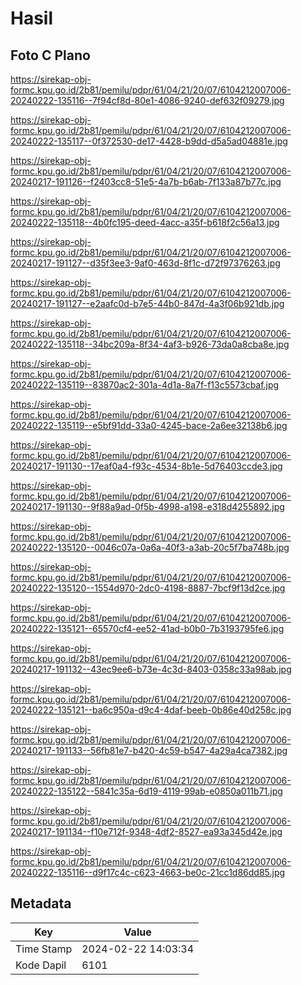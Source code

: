 # Hasil

## Foto C Plano

https://sirekap-obj-formc.kpu.go.id/2b81/pemilu/pdpr/61/04/21/20/07/6104212007006-20240222-135116--7f94cf8d-80e1-4086-9240-def632f09279.jpg

https://sirekap-obj-formc.kpu.go.id/2b81/pemilu/pdpr/61/04/21/20/07/6104212007006-20240222-135117--0f372530-de17-4428-b9dd-d5a5ad04881e.jpg

https://sirekap-obj-formc.kpu.go.id/2b81/pemilu/pdpr/61/04/21/20/07/6104212007006-20240217-191126--f2403cc8-51e5-4a7b-b6ab-7f133a87b77c.jpg

https://sirekap-obj-formc.kpu.go.id/2b81/pemilu/pdpr/61/04/21/20/07/6104212007006-20240222-135118--4b0fc195-deed-4acc-a35f-b618f2c56a13.jpg

https://sirekap-obj-formc.kpu.go.id/2b81/pemilu/pdpr/61/04/21/20/07/6104212007006-20240217-191127--d35f3ee3-9af0-463d-8f1c-d72f97376263.jpg

https://sirekap-obj-formc.kpu.go.id/2b81/pemilu/pdpr/61/04/21/20/07/6104212007006-20240217-191127--e2aafc0d-b7e5-44b0-847d-4a3f06b921db.jpg

https://sirekap-obj-formc.kpu.go.id/2b81/pemilu/pdpr/61/04/21/20/07/6104212007006-20240222-135118--34bc209a-8f34-4af3-b926-73da0a8cba8e.jpg

https://sirekap-obj-formc.kpu.go.id/2b81/pemilu/pdpr/61/04/21/20/07/6104212007006-20240222-135119--83870ac2-301a-4d1a-8a7f-f13c5573cbaf.jpg

https://sirekap-obj-formc.kpu.go.id/2b81/pemilu/pdpr/61/04/21/20/07/6104212007006-20240222-135119--e5bf91dd-33a0-4245-bace-2a6ee32138b6.jpg

https://sirekap-obj-formc.kpu.go.id/2b81/pemilu/pdpr/61/04/21/20/07/6104212007006-20240217-191130--17eaf0a4-f93c-4534-8b1e-5d76403ccde3.jpg

https://sirekap-obj-formc.kpu.go.id/2b81/pemilu/pdpr/61/04/21/20/07/6104212007006-20240217-191130--9f88a9ad-0f5b-4998-a198-e318d4255892.jpg

https://sirekap-obj-formc.kpu.go.id/2b81/pemilu/pdpr/61/04/21/20/07/6104212007006-20240222-135120--0046c07a-0a6a-40f3-a3ab-20c5f7ba748b.jpg

https://sirekap-obj-formc.kpu.go.id/2b81/pemilu/pdpr/61/04/21/20/07/6104212007006-20240222-135120--1554d970-2dc0-4198-8887-7bcf9f13d2ce.jpg

https://sirekap-obj-formc.kpu.go.id/2b81/pemilu/pdpr/61/04/21/20/07/6104212007006-20240222-135121--65570cf4-ee52-41ad-b0b0-7b3193795fe6.jpg

https://sirekap-obj-formc.kpu.go.id/2b81/pemilu/pdpr/61/04/21/20/07/6104212007006-20240217-191132--43ec9ee6-b73e-4c3d-8403-0358c33a98ab.jpg

https://sirekap-obj-formc.kpu.go.id/2b81/pemilu/pdpr/61/04/21/20/07/6104212007006-20240222-135121--ba6c950a-d9c4-4daf-beeb-0b86e40d258c.jpg

https://sirekap-obj-formc.kpu.go.id/2b81/pemilu/pdpr/61/04/21/20/07/6104212007006-20240217-191133--56fb81e7-b420-4c59-b547-4a29a4ca7382.jpg

https://sirekap-obj-formc.kpu.go.id/2b81/pemilu/pdpr/61/04/21/20/07/6104212007006-20240222-135122--5841c35a-6d19-4119-99ab-e0850a011b71.jpg

https://sirekap-obj-formc.kpu.go.id/2b81/pemilu/pdpr/61/04/21/20/07/6104212007006-20240217-191134--f10e712f-9348-4df2-8527-ea93a345d42e.jpg

https://sirekap-obj-formc.kpu.go.id/2b81/pemilu/pdpr/61/04/21/20/07/6104212007006-20240222-135116--d9f17c4c-c623-4663-be0c-21cc1d86dd85.jpg


## Metadata

| Key        | Value               |
| ---------- | ------------------- |
| Time Stamp | 2024-02-22 14:03:34 |
| Kode Dapil | 6101                |




